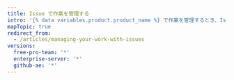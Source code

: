 ```yaml
---
title: Issue で作業を管理する
intro: '{% data variables.product.product_name %} で作業を管理するとき、Issue を作成してアイデアや機能強化、タスク、バグを追跡することができます。'
mapTopic: true
redirect_from:
  - /articles/managing-your-work-with-issues
versions:
  free-pro-team: '*'
  enterprise-server: '*'
  github-ae: '*'
---
```


